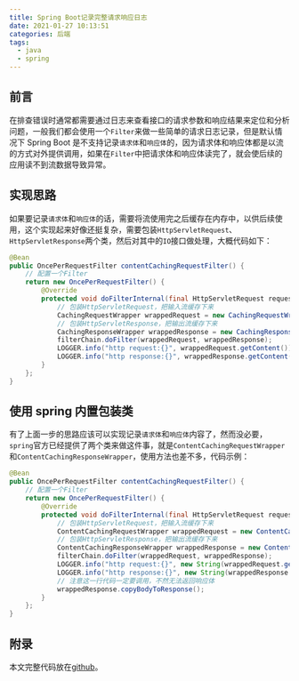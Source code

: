 ```yaml
---
title: Spring Boot记录完整请求响应日志
date: 2021-01-27 10:13:51
categories: 后端
tags:
  - java
  - spring
---
```


## 前言

在排查错误时通常都需要通过日志来查看接口的请求参数和响应结果来定位和分析问题，一般我们都会使用一个`Filter`来做一些简单的请求日志记录，但是默认情况下 Spring Boot 是不支持记录`请求体`和`响应体`的，因为请求体和响应体都是以流的方式对外提供调用，如果在`Filter`中把请求体和响应体读完了，就会使后续的应用读不到流数据导致异常。

<!--more-->

## 实现思路

如果要记录`请求体`和`响应体`的话，需要将流使用完之后缓存在内存中，以供后续使用，这个实现起来好像还挺复杂，需要包装`HttpServletRequest`、`HttpServletResponse`两个类，然后对其中的`IO`接口做处理，大概代码如下：

```java
@Bean
public OncePerRequestFilter contentCachingRequestFilter() {
    // 配置一个Filter
    return new OncePerRequestFilter() {
        @Override
        protected void doFilterInternal(final HttpServletRequest request, final HttpServletResponse response, final FilterChain filterChain) throws ServletException, IOException {
            // 包装HttpServletRequest，把输入流缓存下来
            CachingRequestWrapper wrappedRequest = new CachingRequestWrapper(request);
            // 包装HttpServletResponse，把输出流缓存下来
            CachingResponseWrapper wrappedResponse = new CachingResponseWrapper(response);
            filterChain.doFilter(wrappedRequest, wrappedResponse);
            LOGGER.info("http request:{}", wrappedRequest.getContent());
            LOGGER.info("http response:{}", wrappedResponse.getContent());
        }
    };
}
```

## 使用 spring 内置包装类

有了上面一步的思路应该可以实现记录`请求体`和`响应体`内容了，然而没必要，`spring`官方已经提供了两个类来做这件事，就是`ContentCachingRequestWrapper`和`ContentCachingResponseWrapper`，使用方法也差不多，代码示例：

```java
@Bean
public OncePerRequestFilter contentCachingRequestFilter() {
    // 配置一个Filter
    return new OncePerRequestFilter() {
        @Override
        protected void doFilterInternal(final HttpServletRequest request, final HttpServletResponse response, final FilterChain filterChain) throws ServletException, IOException {
            // 包装HttpServletRequest，把输入流缓存下来
            ContentCachingRequestWrapper wrappedRequest = new ContentCachingRequestWrapper(request);
            // 包装HttpServletResponse，把输出流缓存下来
            ContentCachingResponseWrapper wrappedResponse = new ContentCachingResponseWrapper(response);
            filterChain.doFilter(wrappedRequest, wrappedResponse);
            LOGGER.info("http request:{}", new String(wrappedRequest.getContentAsByteArray()));
            LOGGER.info("http response:{}", new String(wrappedResponse.getContentAsByteArray()));
            // 注意这一行代码一定要调用，不然无法返回响应体
            wrappedResponse.copyBodyToResponse();
        }
    };
}
```

## 附录

本文完整代码放在[github](https://github.com/monkeyWie/spring-boot-best-practices/tree/master/log-body)。
